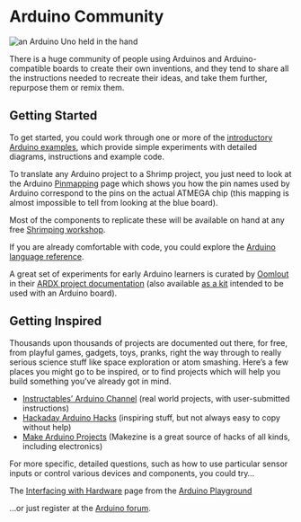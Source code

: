 # Arduino Community

<img src="http://www.arduino.cc/en/uploads/Main/arduino_uno_test.jpg" alt="an Arduino Uno held in the hand" />

There is a huge community of people using Arduinos and Arduino-compatible boards to create their own inventions, and they tend to share all the instructions needed to recreate their ideas, and take them further, repurpose them or remix them.

## Getting Started

To get started, you could work through one or more of the [introductory Arduino examples](http://arduino.cc/en/Tutorial/HomePage), which provide simple experiments with detailed diagrams, instructions and example code.

To translate any Arduino project to a Shrimp project, you just need to look at the Arduino [Pinmapping](http://arduino.cc/en/Hacking/PinMapping) page which shows you how the pin names used by Arduino correspond to the pins on the actual ATMEGA chip (this mapping is almost impossible to tell from looking at the blue board).

Most of the components to replicate these will be available on hand at any free [Shrimping workshop](workshop/).

If you are already comfortable with code, you could explore the [Arduino language reference](http://arduino.cc/en/Reference/HomePage).

A great set of experiments for early Arduino learners is curated by [Oomlout](http://oomlout.co.uk/) in their [ARDX project documentation](http://ardx.org/src//guide/2/ARDX-EG-OOML-WEB.pdf) (also available [as a kit](http://www.oomlout.co.uk/arduino-experimentation-kit-ardx-brwo-arduino-p-200.html) intended to be used with an Arduino board).

## Getting Inspired

Thousands upon thousands of projects are documented out there, for free, from playful games, gadgets, toys, pranks, right the way through to really serious science stuff like space exploration or atom smashing. Here’s a few places you might go to be inspired, or to find projects which will help you build something you’ve already got in mind.

* [Instructables’ Arduino Channel](http://www.instructables.com/tag/type-id/category-technology/channel-arduino/) (real world projects, with user-submitted instructions)
* [Hackaday Arduino Hacks](http://hackaday.com/category/arduino-hacks/) (inspiring stuff, but not always easy to copy without help)
* [Make Arduino Projects](http://makeprojects.com/c/Arduino) (Makezine is a great source of hacks of all kinds, including electronics)

For more specific, detailed questions, such as how to use particular sensor inputs or control various devices and components, you could try…

The [Interfacing with Hardware](http://arduino.cc/playground/Main/InterfacingWithHardware) page from the [Arduino Playground](http://arduino.cc/playground/)

…or just register at the [Arduino forum](http://arduino.cc/forum/).